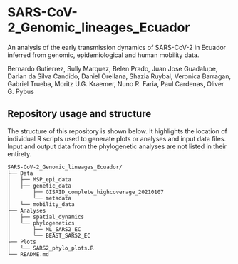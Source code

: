 # SARS-CoV-2_Genomic_lineages_Ecuador
An analysis of the early transmission dynamics of SARS-CoV-2 in Ecuador inferred from genomic, epidemiological and human mobility data.

Bernardo Gutierrez, Sully Marquez, Belen Prado, Juan Jose Guadalupe, Darlan da Silva Candido, Daniel Orellana, Shazia Ruybal, Veronica Barragan, Gabriel Trueba, Moritz U.G. Kraemer, Nuno R. Faria, Paul Cardenas, Oliver G. Pybus

## Repository usage and structure

The structure of this repository is shown below. It highlights the location of individual R scripts used to generate plots or analyses and input data files. Input and output data from the phylogenetic analyses are not listed in their entirety.

```
SARS-CoV-2_Genomic_lineages_Ecuador/
├── Data
│   ├── MSP_epi_data
│   ├── genetic_data
│       ├── GISAID_complete_highcoverage_20210107
│       └── metadata
│   └── mobility_data
├── Analyses
│   ├── spatial_dynamics
│   └── phylogenetics
│       ├── ML_SARS2_EC
│       └── BEAST_SARS2_EC
├── Plots
│   └── SARS2_phylo_plots.R
└── README.md
```
